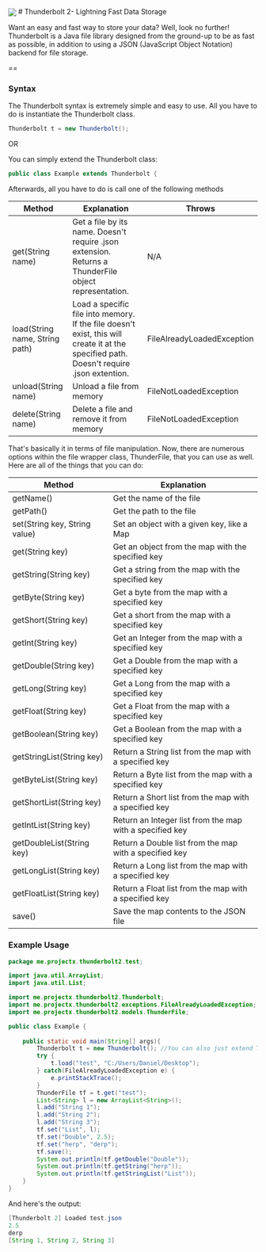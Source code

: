 <img src="http://i.imgur.com/FjGH2mG.png" align="center">
# Thunderbolt 2- Lightning Fast Data Storage

<p>Want an easy and fast way to store your data? Well, look no further! Thunderbolt is a Java file library designed from the ground-up to be as fast as possible, in addition to using a JSON (JavaScript Object Notation) backend for file storage. </p>

==

### Syntax
The Thunderbolt syntax is extremely simple and easy to use. All you have to do is instantiate the Thunderbolt class.

```java
Thunderbolt t = new Thunderbolt();
```

OR

You can simply extend the Thunderbolt class:

```java
public class Example extends Thunderbolt {
```

Afterwards, all you have to do is call one of the following methods

| Method | Explanation | Throws |
|--------|-------------|--------|
| get(String name) | Get a file by its name. Doesn't require .json extension. Returns a ThunderFile object representation. | N/A |
| load(String name, String path) | Load a specific file into memory. If the file doesn't exist, this will create it at the specified path. Doesn't require .json extention. | FileAlreadyLoadedException |
| unload(String name) | Unload a file from memory | FileNotLoadedException |
| delete(String name) | Delete a file and remove it from memory | FileNotLoadedException |

That's basically it in terms of file manipulation. Now, there are numerous options within the file wrapper class, ThunderFile, that you can use as well. Here are all of the things that you can do:

| Method | Explanation |
|--------|-------------|
| getName() | Get the name of the file |
| getPath() | Get the path to the file |
| set(String key, String value) | Set an object with a given key, like a Map |
| get(String key) | Get an object from the map with the specified key |
| getString(String key) | Get a string from the map with the specified key |
| getByte(String key) | Get a byte from the map with a specified key |
| getShort(String key) | Get a short from the map with a specified key |
| getInt(String key) | Get an Integer from the map with a specified key |
| getDouble(String key) | Get a Double from the map with a specified key |
| getLong(String key) | Get a Long from the map with a specified key |
| getFloat(String key) | Get a Float from the map with a specified key |
| getBoolean(String key) | Get a Boolean from the map with a specified key |
| getStringList(String key) | Return a String list from the map with a specified key |
| getByteList(String key) | Return a Byte list from the map with a specified key |
| getShortList(String key) | Return a Short list from the map with a specified key |
| getIntList(String key) | Return an Integer list from the map with a specified key |
| getDoubleList(String key) | Return a Double list from the map with a specified key |
| getLongList(String key) | Return a Long list from the map with a specified key |
| getFloatList(String key) | Return a Float list from the map with a specified key |
| save() | Save the map contents to the JSON file |

### Example Usage

```java
package me.projectx.thunderbolt2.test;

import java.util.ArrayList;
import java.util.List;

import me.projectx.thunderbolt2.Thunderbolt;
import me.projectx.thunderbolt2.exceptions.FileAlreadyLoadedException;
import me.projectx.thunderbolt2.models.ThunderFile;

public class Example { 
	
	public static void main(String[] args){
		Thunderbolt t = new Thunderbolt(); //You can also just extend Thunderbolt instead of doing this
		try {
			t.load("test", "C:/Users/Daniel/Desktop");
		} catch(FileAlreadyLoadedException e) {
			e.printStackTrace();
		}
		ThunderFile tf = t.get("test");
		List<String> l = new ArrayList<String>();
		l.add("String 1");
		l.add("String 2");
		l.add("String 3");
		tf.set("List", l);
		tf.set("Double", 2.5);
		tf.set("herp", "derp");
		tf.save();
		System.out.println(tf.getDouble("Double"));
		System.out.println(tf.getString("herp"));
		System.out.println(tf.getStringList("List"));
	}
}
```
And here's the output:

```java
[Thunderbolt 2] Loaded test.json
2.5
derp
[String 1, String 2, String 3]
```


